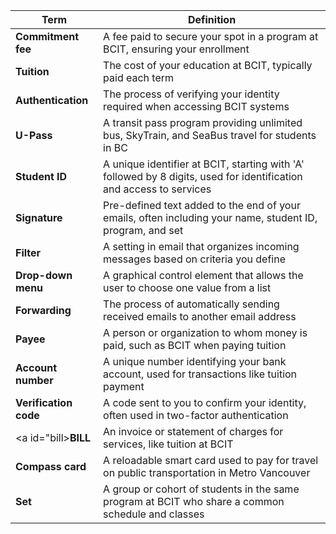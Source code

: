 | **Term** | **Definition** |
|----------|----------------|
| <a id="commitment-fee">**Commitment fee**</a> | A fee paid to secure your spot in a program at BCIT, ensuring your enrollment |
| <a id ="tuition">**Tuition**</a> | The cost of your education at BCIT, typically paid each term |
| <a id ="authentication">**Authentication**</a> | The process of verifying your identity required when accessing BCIT systems | 
| <a id="u-pass">**U-Pass**</a> | A transit pass program providing unlimited bus, SkyTrain, and SeaBus travel for students in BC |
| <a id="student-id">**Student ID**</a> | A unique identifier at BCIT, starting with 'A' followed by 8 digits, used for identification and access to services |
| <a id="signature">**Signature**</a>  | Pre-defined text added to the end of your emails, often including your name, student ID, program, and set |
| <a id="filter">**Filter**</a> | A setting in email that organizes incoming messages based on criteria you define |
| <a id="drop-down-menu">**Drop-down menu**</a> | A graphical control element that allows the user to choose one value from a list |
| <a id="forwarding">**Forwarding**</a> | The process of automatically sending received emails to another email address |
| <a id="payee">**Payee**</a> | A person or organization to whom money is paid, such as BCIT when paying tuition |
| <a id="account-number">**Account number**</a> | A unique number identifying your bank account, used for transactions like tuition payment |
| <a id="verification code">**Verification code**</a> | A code sent to you to confirm your identity, often used in two-factor authentication |
| <a id="bill>**BILL**</a> | An invoice or statement of charges for services, like tuition at BCIT |
| <a id="compass-card">**Compass card**</a>| A reloadable smart card used to pay for travel on public transportation in Metro Vancouver |
| <a id="set"> **Set** </a> | A group or cohort of students in the same program at BCIT who share a common schedule and classes |